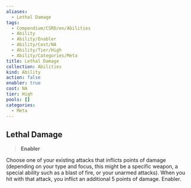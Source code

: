 ```yaml
---
aliases:
  - Lethal Damage
tags:
  - Compendium/CSRD/en/Abilities
  - Ability
  - Ability/Enabler
  - Ability/Cost/NA
  - Ability/Tier/High
  - Ability/Categories/Meta
title: Lethal Damage
collection: Abilities
kind: Ability
action: false
enabler: true
cost: NA
tier: High
pools: []
categories:
  - Meta
---
```

## Lethal Damage  
>**Enabler**
  
Choose one of your existing attacks that inflicts points of damage (depending on your type and focus, this might be a specific weapon, a special ability such as a blast of fire, or your unarmed attacks). When you hit with that attack, you inflict an additional 5 points of damage. Enabler.
